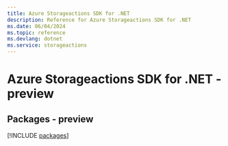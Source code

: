 ```yaml
---
title: Azure Storageactions SDK for .NET
description: Reference for Azure Storageactions SDK for .NET
ms.date: 06/04/2024
ms.topic: reference
ms.devlang: dotnet
ms.service: storageactions
---
```

# Azure Storageactions SDK for .NET - preview
## Packages - preview
[!INCLUDE [packages](storageactions-index.md)]